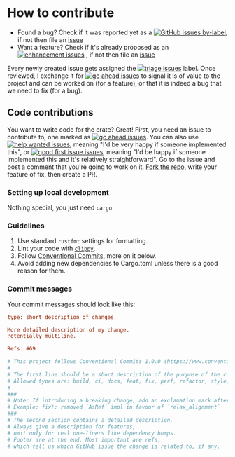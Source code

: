 # How to contribute

- Found a bug? Check if it was reported yet as a
[![GitHub issues by-label](https://img.shields.io/github/issues/v0ldek/criterion-decimal-throughput/bug?color=%23d73a4a&label=bug&logo=github)](https://github.com/v0ldek/criterion-decimal-throughput/labels/bug),
if not then file an [issue](https://github.com/V0ldek/criterion-decimal-throughput/issues/new)
- Want a feature? Check if it's already proposed as an
[![enhancement issues](https://img.shields.io/github/issues/v0ldek/criterion-decimal-throughput/enhancement?color=%23a2eeef&label=enhancement&logo=github)](https://github.com/v0ldek/criterion-decimal-throughput/labels/enhancement)
, if not then file an [issue](https://github.com/V0ldek/criterion-decimal-throughput/issues/new)

Every newly created issue gets assigned the
[![triage issues](https://img.shields.io/github/issues/v0ldek/criterion-decimal-throughput/triage?color=%2384A6B5&label=triage&logo=github)](https://github.com/v0ldek/criterion-decimal-throughput/labels/triage)
label. Once reviewed,
I exchange it for
[![go ahead issues](https://img.shields.io/github/issues/v0ldek/criterion-decimal-throughput/go%20ahead?color=%23FF4400&label=go%20ahead&logo=github)](https://github.com/v0ldek/criterion-decimal-throughput/labels/go%20ahead)
to signal it is of value to the project and
can be worked on (for a feature), or that it is indeed a bug that we need to fix (for a bug).

## Code contributions

You want to write code for the crate? Great! First, you need an issue to contribute to,
one marked as
[![go ahead issues](https://img.shields.io/github/issues/v0ldek/criterion-decimal-throughput/go%20ahead?color=%23FF4400&label=go%20ahead&logo=github)](https://github.com/v0ldek/criterion-decimal-throughput/labels/go%20ahead).
You can also use
[![help wanted issues](https://img.shields.io/github/issues/v0ldek/criterion-decimal-throughput/help%20wanted?color=%23008672&label=help%20wanted&logo=github)](https://github.com/v0ldek/criterion-decimal-throughput/labels/help%20wanted),
meaning "I'd be very happy if someone implemented this",
or
[![good first issue issues](https://img.shields.io/github/issues/v0ldek/criterion-decimal-throughput/good%20first%20issue?color=%237057ff&label=good%20first%20issue&logo=github)](https://github.com/v0ldek/criterion-decimal-throughput/labels/good%20first%20issue),
meaning "I'd be happy if someone implemented this and it's relatively straightforward".
Go to the issue and post a comment that you're going to work on it. [Fork the repo](https://github.com/V0ldek/criterion-decimal-throughput/fork),
write your feature of fix, then create a PR.

### Setting up local development

Nothing special, you just need `cargo`.

### Guidelines

1. Use standard `rustfmt` settings for formatting.
2. Lint your code with [`clippy`](https://github.com/rust-lang/rust-clippy).
3. Follow [Conventional Commits](https://www.conventionalcommits.org/en/v1.0.0/), more on it below.
4. Avoid adding new dependencies to Cargo.toml unless there is a good reason for them.

### Commit messages

Your commit messages should look like this:

```ini
type: short description of changes

More detailed description of my change.
Potentially multiline.

Refs: #69

# This project follows Conventional Commits 1.0.0 (https://www.conventionalcommits.org/en/v1.0.0/)
#
# The first line should be a short description of the purpose of the commit.
# Allowed types are: build, ci, docs, feat, fix, perf, refactor, style, test, chore
#
###
# Note: If introducing a breaking change, add an exclamation mark after the type
# Example: fix!: removed `AsRef` impl in favour of `relax_alignment`
### 
# The second section contains a detailed description.
# Always give a description for features,
# omit only for real one-liners like dependency bumps.
# Footer are at the end. Most important are refs, 
# which tell us which GitHub issue the change is related to, if any.
```
